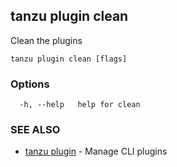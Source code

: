## tanzu plugin clean

Clean the plugins

```
tanzu plugin clean [flags]
```

### Options

```
  -h, --help   help for clean
```

### SEE ALSO

* [tanzu plugin](tanzu_plugin.md)	 - Manage CLI plugins

